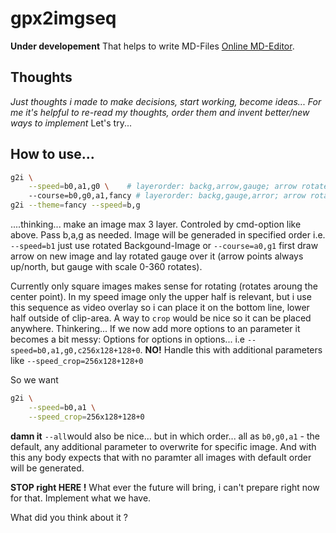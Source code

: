 # gpx2imgseq

**Under developement**
That helps to write MD-Files [Online MD-Editor](https://pandao.github.io/editor.md/en.html).

## Thoughts
*Just thoughts i made to make decisions, start working, become ideas... For me it's helpful to re-read my thoughts, order them and invent better/new ways to implement*
Let's try... 

## How to use...
```sh
g2i \
    --speed=b0,a1,g0 \    # layerorder: backg,arrow,gauge; arrow rotates
	--course=b0,g0,a1,fancy # layerorder: backg,gauge,arror; arrow rotates; theme: fancy
g2i --theme=fancy --speed=b,g
```
....thinking... make an image max 3 layer. Controled by cmd-option like above. Pass b,a,g as needed. Image will be generaded in specified order i.e. `--speed=b1` just use rotated Backgound-Image or `--course=a0,g1` first draw arrow on new image and lay rotated gauge over it (arrow points always up/north, but gauge with scale 0-360 rotates).

Currently only square images makes sense for rotating (rotates aroung the center point). In my speed image only the upper half is relevant, but i use this sequence as video overlay so i can place it on the bottom line, lower half outside of clip-area. A way to `crop` would be nice so it can be placed anywhere.
Thinkering... If we now add more options to an parameter it becomes a bit messy: Options for options in options... i.e `--speed=b0,a1,g0,c256x128+128+0`. **NO!** Handle this with additional parameters like `--speed_crop=256x128+128+0`

So we want
```sh
g2i \
    --speed=b0,a1 \
	--speed_crop=256x128+128+0
```

**damn it**
`--all`would also be nice... but in which order... all as `b0,g0,a1` - the default, any additional parameter to overwrite for specific image.
And with this any body expects that with no paramter all images with default order will be generated.

**STOP  right HERE !**
What ever the future will bring, i can't prepare right now for that.
Implement what we have.

What did you think about it ?
